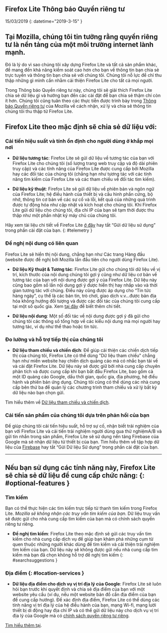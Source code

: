 ## <span class="privacy-header-firefox-lite">Firefox Lite</span> <span class="privacy-header-policy">Thông báo Quyền riêng tư</span>

15/03/2019
{: datetime="2019-3-15" }

## Tại Mozilla, chúng tôi tin tưởng rằng quyền riêng tư là nền tảng của một môi trường internet lành mạnh.

Đó là lý do vì sao chúng tôi xây dựng Firefox Lite và tất cả sản phẩm khác, để mang đến khả năng kiểm soát cao hơn cho bạn về thông tin bạn chia sẻ trực tuyến và thông tin bạn chia sẻ với chúng tôi. Chúng tôi nỗ lực để chỉ thu thập những gì mình cần nhằm cải thiện Firefox Lite cho tất cả mọi người.

Trong Thông báo Quyền riêng tư này, chúng tôi sẽ giải thích Firefox Lite chia sẻ dữ liệu gì và hướng bạn đến các cài đặt để bạn chia sẻ thậm chí còn ít hơn. Chúng tôi cũng tuân theo các thực tiễn được trình bày trong [Thông báo Quyền riêng tư](https://www.mozilla.org/privacy/) của Mozilla về cách nhận, xử lý và chia sẻ thông tin chúng tôi thu thập từ Firefox Lite.

## Firefox Lite theo mặc định sẽ chia sẻ dữ liệu với:

### Cải tiến hiệu suất và tính ổn định cho người dùng ở khắp mọi nơi

* __Dữ liệu tương tác__: Firefox Lite sẽ gửi dữ liệu về tương tác của bạn với Firefox Lite cho chúng tôi (số lượng trang web truy cập và độ dài phiên truy cập) và các tính năng của Firefox Lite được cung cấp bởi Mozilla hay các đối tác của chúng tôi (chẳng hạn như tương tác với các tính năng tìm kiếm của Firefox Lite và các tham chiếu về đối tác tìm kiếm).

* __Dữ liệu kỹ thuật__: Firefox Lite sẽ gửi dữ liệu về phiên bản và ngôn ngữ của Firefox Lite; hệ điều hành của thiết bị và cấu hình phần cứng, bộ nhớ, thông tin cơ bản về các sự cố và lỗi, kết quả của những quá trình được tự động hóa như cập nhật và kích hoạt cho chúng tôi. Khi Firefox Lite gửi dữ liệu cho chúng tôi, địa chỉ IP của bạn sẽ tạm thời được thu thập như một phần nhật ký máy chủ của chúng tôi.

Hãy xem tài liệu chi tiết về Firefox Lite [ở đây](https://support.mozilla.org/kb/send-usage-data-firefox-mobile-devices) hay tắt “Gửi dữ liệu sử dụng” trong phần cài đặt của bạn.
{: #telemetry }

### Đề nghị nội dung có liên quan

Firefox Lite sẽ hiển thị nội dung, chẳng hạn như Các trang Hàng đầu (website được đề nghị bởi Mozilla lần đầu tiên cho người dùng Firefox Lite).

* __Dữ liệu Kỹ thuật & Tương tác__: Firefox Lite gửi cho chúng tôi dữ liệu về vị trí, kích thước của nội dung chúng tôi gợi ý cũng như dữ liệu cơ bản về tương tác của bạn với nội dung được gợi ý của Firefox Lite. Dữ liệu này cũng bao gồm số lần nội dung gợi ý được hiển thị hay nhấp vào và thời gian tương tác với chúng. Điều này cũng được áp dụng cho “Tin tức hàng ngày”, cụ thể là các bản tin, trò chơi, giao dịch v.v...được bản địa hóa không hướng đối tượng và được các đối tác của chúng tôi cung cấp tại một số quốc gia. Xem [tại đây](https://support.mozilla.org/kb/life-feed-firefox-lite) để biết thêm chi tiết.

* __Dữ liệu nội dung__: Một số đối tác về nội dung được gợi ý đã gửi cho chúng tôi các thông số tổng hợp về các kiểu nội dung mà mọi người hay tương tác, ví dụ như thể thao hoặc tin tức.

### Đo lường và hỗ trợ tiếp thị của chúng tôi

* __Dữ liệu tham chiếu và chiến dịch__: Để giúp cải thiện các chiến dịch tiếp thị của chúng tôi, Firefox Lite có thể dùng "Dữ liệu tham chiếu" chẳng hạn như miền website hay chiến dịch quảng cáo mà có nhắc bạn tải về và cài đặt Firefox Lite. Dữ liệu này sẽ được giữ bởi nhà cung cấp chuyên phân tích và được cung cấp khi bạn bắt đầu Firefox Lite, bao gồm cả một ID quảng cáo Google, dấu thời gian, quốc gia, địa phương, hệ điều hành và phiên bản ứng dụng. Chúng tôi cũng có thể dùng các nhà cung cấp bên thứ ba để quản lý các chương trình tham chiếu và xử lý bất kỳ dữ liệu nào bạn chọn gửi.

Tìm hiểu thêm về [Dữ liệu tham chiếu và chiến dịch](https://github.com/mozilla-tw/Rocket/wiki/Telemetry#install-campaign-tracking). 

### Cải tiến sản phẩm của chúng tôi dựa trên phản hồi của bạn

Để giúp chúng tôi cải tiến hiệu suất, hỗ trợ sự cố, nhận biết trải nghiệm của bạn với Firefox Lite và cải tiến trải nghiệm người dùng qua thử nghiệmA/B và gửi tin nhắn trong sản phẩm, Firefox Lite sẽ sử dụng nền tảng Firebase của Google mà sẽ nhận dữ liệu từ thiết bị của bạn. Tìm hiểu thêm về tập hợp dữ liệu của [Firebase](https://support.google.com/firebase/answer/6318039?hl=en) hay tắt “Gửi Dữ liệu Sử dụng” trong phần cài đặt của bạn. 

---

## Nếu bạn sử dụng các tính năng này, Firefox Lite sẽ chia sẻ dữ liệu để cung cấp chức năng: {: #optional-features }

### Tìm kiếm

Bạn có thể thực hiện các tìm kiếm trực tiếp từ thanh tìm kiếm trong Firefox Lite. _Mozilla sẽ không nhận các truy vấn tìm kiếm của bạn._ Dữ liệu truy vấn sẽ được gửi cho nhà cung cấp tìm kiếm của bạn mà có chính sách quyền riêng tư riêng.

* __Đề nghị tìm kiếm__: Firefox Lite theo mặc định sẽ gửi các truy vấn tìm kiếm cho nhà cung cấp dịch vụ để giúp bạn khám phá những cụm từ quen thuộc những người khác dùng để tìm kiếm và cải thiện trải nghiệm tìm kiếm của bạn. Dữ liệu này sẽ không được gửi nếu nhà cung cấp tìm kiếm mà bạn đã chọn không hỗ trợ đề nghị tìm kiếm
{: #searchsuggestions }
    
### Địa điểm {: #location-services }

* __Dữ liệu địa điểm cho dịch vụ vị trí địa lý của Google__: Firefox Lite sẽ luôn hỏi bạn trước khi quyết định và chia sẻ địa điểm của bạn với một website yêu cầu (ví dụ, nếu một website bản đồ cần địa điểm của bạn để cung cấp hướng). Để xác định địa điểm, Firefox Lite có thể dùng các tính năng vị trí địa lý của hệ điều hành của bạn, mạng Wi-fi, mạng lưới thiết bị di động hay địa chỉ IP và có thể gửi dữ liệu này cho dịch vụ vị trí địa lý của Google mà có [chính sách quyền riêng tư riêng](https://www.google.com/privacy/lsf.html).

[Tìm hiểu thêm tại](https://www.mozilla.org/firefox/geolocation/).
